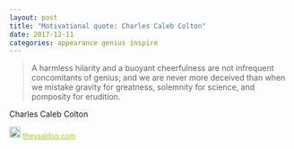```yaml
---
layout: post
title: "Motivational quote: Charles Caleb Colton"
date: 2017-12-11
categories: appearance genius inspire
---
```

> A harmless hilarity and a buoyant cheerfulness are not infrequent concomitants of genius; and we are never more deceived than when we mistake gravity for greatness, solemnity for science, and pomposity for erudition.

Charles Caleb Colton

<span style="z-index:50;font-size:0.9em;"><img src="https://theysaidso.com/branding/theysaidso.png" height="20" width="20" alt="theysaidso.com"/><a href="https://theysaidso.com" title="Powered by quotes from theysaidso.com" style="color: #9fcc25; margin-left: 4px; vertical-align: middle;">theysaidso.com</a></span>
